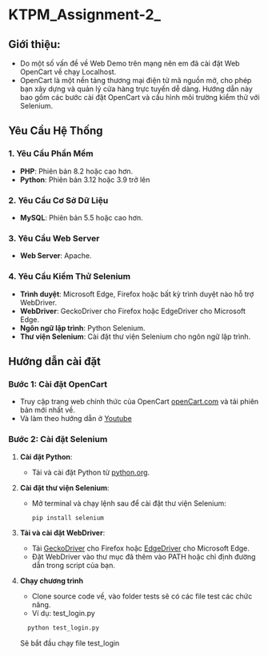 # KTPM_Assignment-2_

## Giới thiệu:
- Do một số vấn đề về Web Demo trên mạng nên em đã cài đặt Web OpenCart về chạy Localhost.
- OpenCart là một nền tảng thương mại điện tử mã nguồn mở, cho phép bạn xây dựng và quản lý cửa hàng trực tuyến dễ dàng. Hướng dẫn này bao gồm các bước cài đặt OpenCart và cấu hình môi trường kiểm thử với Selenium.

## Yêu Cầu Hệ Thống

### 1. Yêu Cầu Phần Mềm
- **PHP**: Phiên bản 8.2 hoặc cao hơn.
- **Python**: Phiên bản 3.12 hoặc 3.9 trở lên
  
### 2. Yêu Cầu Cơ Sở Dữ Liệu
- **MySQL**: Phiên bản 5.5 hoặc cao hơn.

### 3. Yêu Cầu Web Server
- **Web Server**: Apache.

### 4. Yêu Cầu Kiểm Thử Selenium
- **Trình duyệt**: Microsoft Edge, Firefox hoặc bất kỳ trình duyệt nào hỗ trợ WebDriver.
- **WebDriver**: GeckoDriver cho Firefox hoặc EdgeDriver cho Microsoft Edge.
- **Ngôn ngữ lập trình**: Python Selenium.
- **Thư viện Selenium**: Cài đặt thư viện Selenium cho ngôn ngữ lập trình.

## Hướng dẫn cài đặt

### Bước 1: Cài đặt OpenCart
   - Truy cập trang web chính thức của OpenCart [openCart.com](https://www.opencart.com/) và tải phiên bản mới nhất về.
   - Và làm theo hướng dẫn ở [Youtube](https://www.youtube.com/watch?v=GftTTFm58d8)

### Bước 2: Cài đặt Selenium

1. **Cài đặt Python**:
   - Tải và cài đặt Python từ [python.org](https://www.python.org/downloads/).

2. **Cài đặt thư viện Selenium**:
   - Mở terminal và chạy lệnh sau để cài đặt thư viện Selenium:
     ```bash
     pip install selenium
     ```
3. **Tải và cài đặt WebDriver**:
   - Tải [GeckoDriver](https://github.com/mozilla/geckodriver/releases) cho Firefox hoặc [EdgeDriver](https://developer.microsoft.com/en-us/microsoft-edge/tools/webdriver/) cho Microsoft Edge.
   - Đặt WebDriver vào thư mục đã thêm vào PATH hoặc chỉ định đường dẫn trong script của bạn.
     
4. **Chạy chương trình**
   - Clone source code về, vào folder tests sẽ có các file test các chức năng.
   - Ví dụ: test_login.py 
   ```bash
     python test_login.py
     ```
   Sẽ bắt đầu chạy file test_login
